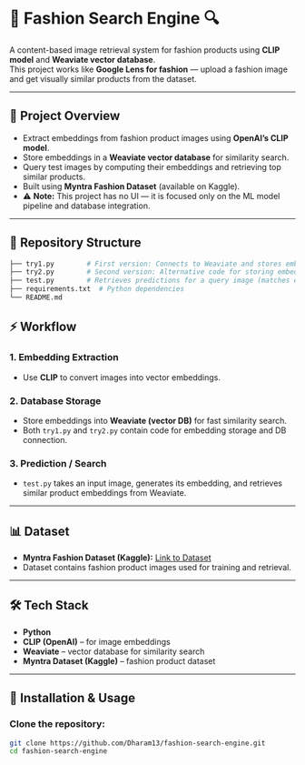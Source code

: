 # 👗 Fashion Search Engine 🔍

A content-based image retrieval system for fashion products using **CLIP model** and **Weaviate vector database**.  
This project works like **Google Lens for fashion** — upload a fashion image and get visually similar products from the dataset.

---

## 🚀 Project Overview
- Extract embeddings from fashion product images using **OpenAI’s CLIP model**.
- Store embeddings in a **Weaviate vector database** for similarity search.
- Query test images by computing their embeddings and retrieving top similar products.
- Built using **Myntra Fashion Dataset** (available on Kaggle).
- ⚠️ **Note:** This project has no UI — it is focused only on the ML model pipeline and database integration.

---

## 📂 Repository Structure
```bash
├── try1.py        # First version: Connects to Weaviate and stores embeddings
├── try2.py        # Second version: Alternative code for storing embeddings in Weaviate
├── test.py        # Retrieves predictions for a query image (matches embeddings)
├── requirements.txt  # Python dependencies
└── README.md

```



## ⚡ Workflow

### 1. Embedding Extraction  
- Use **CLIP** to convert images into vector embeddings.  

### 2. Database Storage  
- Store embeddings into **Weaviate (vector DB)** for fast similarity search.  
- Both `try1.py` and `try2.py` contain code for embedding storage and DB connection.  

### 3. Prediction / Search  
- `test.py` takes an input image, generates its embedding, and retrieves similar product embeddings from Weaviate.  

---

## 📊 Dataset
- **Myntra Fashion Dataset (Kaggle):** [Link to Dataset](https://www.kaggle.com/datasets/hiteshsuthar101/myntra-fashion-product-dataset)  
- Dataset contains fashion product images used for training and retrieval.  

---

## 🛠️ Tech Stack
- **Python**  
- **CLIP (OpenAI)** – for image embeddings  
- **Weaviate** – vector database for similarity search  
- **Myntra Dataset (Kaggle)** – fashion product dataset  

---

## 🔧 Installation & Usage

### Clone the repository:
```bash
git clone https://github.com/Dharam13/fashion-search-engine.git
cd fashion-search-engine
